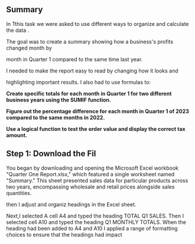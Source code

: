## Summary

In Tthis task  we were asked to use different ways to organize and calculate  the data .

The goal was to create a summary showing how a business's profits changed month by

month in Quarter 1 compared to the same time last year.

I needed to make the report easy to read by changing how it looks and

highlighting important results. I also had to use formulas to:

**Create specific totals for each month in Quarter 1 for two different business years using the SUMIF function.**

**Figure out the percentage difference for each month in Quarter 1 of 2023 compared to the same months in 2022.**

**Use a logical function to test the order value and display the correct tax amount.**

## Step 1: Download the Fil

You began by downloading and opening the Microsoft Excel workbook "Quarter One Report.xlsx," which featured a single worksheet named "Summary." This sheet presented sales data for particular products across two years, encompassing wholesale and retail prices alongside sales quantities.

then I adjust and organiz headings in the Excel sheet.

Next,I selected  A cell A4 and typed the heading TOTAL Q1 SALES. Then I
selected cell A10 and typed the heading Q1 MONTHLY TOTALS.
When the heading had been added to A4 and A10 I  applied a range of 
formatting choices to ensure that the headings had impact









